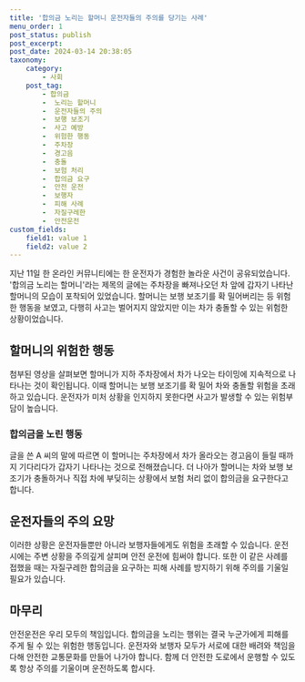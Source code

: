 ```yaml
---
title: '합의금 노리는 할머니 운전자들의 주의를 당기는 사례'
menu_order: 1
post_status: publish
post_excerpt: 
post_date: 2024-03-14 20:38:05
taxonomy:
    category:
        - 사회
    post_tag:
        - 합의금
        -  노리는 할머니
        -  운전자들의 주의
        -  보행 보조기
        -  사고 예방
        -  위험한 행동
        -  주차장
        -  경고음
        -  충돌
        -  보험 처리
        -  합의금 요구
        -  안전 운전
        -  보행자
        -  피해 사례
        -  자질구레한
        -  안전운전
custom_fields:
    field1: value 1
    field2: value 2
---
```


지난 11일 한 온라인 커뮤니티에는 한 운전자가 경험한 놀라운 사건이 공유되었습니다. '합의금 노리는 할머니'라는 제목의 글에는 주차장을 빠져나오던 차 앞에 갑자기 나타난 할머니의 모습이 포착되어 있었습니다. 할머니는 보행 보조기를 확 밀어버리는 등 위험한 행동을 보였고, 다행히 사고는 벌어지지 않았지만 이는 차가 충돌할 수 있는 위험한 상황이었습니다.
## 할머니의 위험한 행동
첨부된 영상을 살펴보면 할머니가 지하 주차장에서 차가 나오는 타이밍에 지속적으로 나타나는 것이 확인됩니다. 이때 할머니는 보행 보조기를 확 밀어 차와 충돌할 위험을 초래하고 있습니다. 운전자가 미처 상황을 인지하지 못한다면 사고가 발생할 수 있는 위험부담이 높습니다.
### 합의금을 노린 행동
글을 쓴 A 씨의 말에 따르면 이 할머니는 주차장에서 차가 올라오는 경고음이 들릴 때까지 기다리다가 갑자기 나타나는 것으로 전해졌습니다. 더 나아가 할머니는 차와 보행 보조기가 충돌하거나 직접 차에 부딪히는 상황에서 보험 처리 없이 합의금을 요구한다고 합니다.
## 운전자들의 주의 요망
이러한 상황은 운전자들뿐만 아니라 보행자들에게도 위험을 초래할 수 있습니다. 운전 시에는 주변 상황을 주의깊게 살피며 안전 운전에 힘써야 합니다. 또한 이 같은 사례를 접했을 때는 자질구레한 합의금을 요구하는 피해 사례를 방지하기 위해 주의를 기울일 필요가 있습니다.
## 마무리
안전운전은 우리 모두의 책임입니다. 합의금을 노리는 행위는 결국 누군가에게 피해를 주게 될 수 있는 위험한 행동입니다. 운전자와 보행자 모두가 서로에 대한 배려와 책임을 다해 안전한 교통문화를 만들어 나가야 합니다. 함께 더 안전한 도로에서 운행할 수 있도록 항상 주의를 기울이며 운전하도록 합시다.

